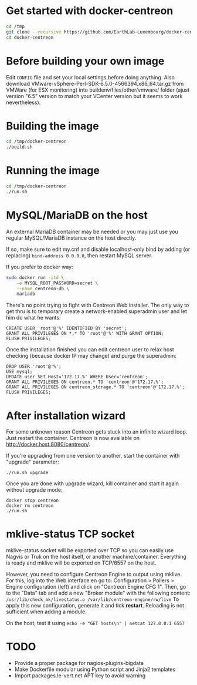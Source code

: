 # Get started with docker-centreon
```bash
cd /tmp
git clone --recursive https://github.com/EarthLab-Luxembourg/docker-centreon.git
cd docker-centreon
```

# Before building your own image

Edit `CONFIG` file and set your local settings before doing anything.
Also download VMware-vSphere-Perl-SDK-6.5.0-4566394.x86\_64.tar.gz from VMWare (for ESX monitoring) into buildenv/files/other/vmware/ folder (ajust version "6.5" version to match your VCenter version but it seems to work nevertheless).

# Building the image
```bash
cd /tmp/docker-centreon
./build.sh
```

# Running the image
```bash
cd /tmp/docker-centreon
./run.sh
```

# MySQL/MariaDB on the host
An external MariaDB container may be needed or you may just use you regular MySQL/MariaDB instance on the host directly.

If so, make sure to edit my.cnf and disable localhost-only bind by adding (or replacing) `bind-address 0.0.0.0`, then restart MySQL server.

If you prefer to docker way:
```bash
sudo docker run -itd \
    -e MYSQL_ROOT_PASSWORD=secret \
    --name centreon-db \
    mariadb
```

There's no point trying to fight with Centreon Web installer.
The only way to get thru is to temporary create a network-enabled superadmin user and let him do what he wants:
```
CREATE USER 'root'@'%' IDENTIFIED BY 'secret';
GRANT ALL PRIVILEGES ON *.* TO 'root'@'%' WITH GRANT OPTION;
FLUSH PRIVILEGES;
```

Once the installation finished you can edit centreon user to relax host checking (because docker IP may change) and purge the superadmin:
```
DROP USER 'root'@'%';
USE mysql;
UPDATE user SET Host='172.17.%' WHERE User='centreon';
GRANT ALL PRIVILEGES ON centreon.* TO 'centreon'@'172.17.%';
GRANT ALL PRIVILEGES ON centreon_storage.* TO 'centreon'@'172.17.%';
FLUSH PRIVILEGES;
```

# After installation wizard

For some unknown reason Centreon gets stuck into an infinite wizard loop. Just restart the container.
Centreon is now available on http://docker.host:8080/centreon/.

If you're upgrading from one version to another, start the container with "upgrade" parameter:

```
./run.sh upgrade
```

Once you are done with upgrade wizard, kill container and start it again without upgrade mode:

```
docker stop centreon
docker rm centreon
./run.sh
```

# mklive-status TCP socket

mklive-status socket will be exported over TCP so you can easily use Nagvis or Truk on the host itself, or another machine/container.
Everything is ready and mklive will be exported on TCP/6557 on the host.

However, you need to configure Centreon Engine to output using mklive.
For this, log into the Web interface en go to: Configuration > Pollers > Engine configuration (left) and click on "Centreon Engine CFG 1".
Then, go to the "Data" tab and add a new "Broker module" with the following content: `/usr/lib/check_mk/livestatus.o /var/lib/centreon-engine/rw/live`
To apply this new configuration, generate it and tick **restart**. Reloading is not sufficient when adding a module.

On the host, test it using `echo -e "GET hosts\n" | netcat 127.0.0.1 6557`

# TODO

* Provide a proper package for nagios-plugins-bigdata
* Make Dockerfile modular using Python script and Jinja2 templates
* Import packages.le-vert.net APT key to avoid warning
